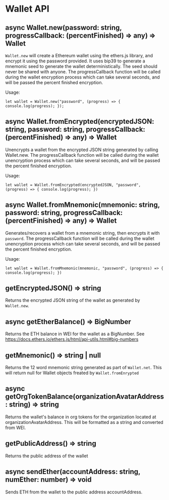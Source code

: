 # Wallet API

## async Wallet.new(password: string, progressCallback: (percentFinished) => any) => Wallet

`Wallet.new` will create a Ethereum wallet using the ethers.js library, and encrypt it using the password provided.
It uses bip39 to generate a mnemonic seed to generate the wallet deterministically. The seed should never be shared with anyone.
The progressCallback function will be called during the wallet encryption process which can take several seconds, and will be passed
the percent finished encryption.

Usage:

    let wallet = Wallet.new("password", (progress) => { console.log(progress); });

## async Wallet.fromEncrypted(encryptedJSON: string, password: string, progressCallback: (percentFinished) => any) => Wallet

Unencrypts a wallet from the encrypted JSON string generated by calling Wallet.new.
The progressCallback function will be called during the wallet unencryption process which can take several seconds, and will be passed
the percent finished encryption.

Usage:

    let wallet = Wallet.fromEncrypted(encryptedJSON, "password", (progress) => { console.log(progress); })


## async Wallet.fromMnemonic(mnemonic: string, password: string, progressCallback: (percentFinished) => any) => Wallet

Generates/recovers a wallet from a mnemonic string, then encrypts it with `password`.
The progressCallback function will be called during the wallet unencryption process which can take several seconds, and will be passed
the percent finished encryption.

Usage:

    let wallet = Wallet.fromMnemonic(mnemonic, "password", (progress) => { console.log(progress); })

## getEncryptedJSON() => string

Returns the encrypted JSON string of the wallet as generated by `Wallet.new`.

## async getEtherBalance() => BigNumber

Returns the ETH balance in WEI for the wallet as a BigNumber. See https://docs.ethers.io/ethers.js/html/api-utils.html#big-numbers

## getMnemonic() => string | null

Returns the 12 word mnemonic string generated as part of `Wallet.net`. This will return null for Wallet objects freated by `Wallet.fromEnrypted`

## async getOrgTokenBalance(organizationAvatarAddress : string) => string

Returns the wallet's balance in org tokens for the organization located at organizationAvatarAddress. This will be formatted as a string and converted from WEI.

## getPublicAddress() => string

Returns the public address of the wallet

## async sendEther(accountAddress: string, numEther: number) => void

Sends ETH from the wallet to the public address accountAddress.